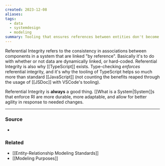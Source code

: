 ```yaml
---
created: 2023-12-08
aliases: 
tags:
  - data
  - systemdesign
  - modeling
summary: Tooling that ensures references between entities don't become outdated, dangling, or stale.
---
```

Referential Integrity refers to the consistency in associations between components in a system that are linked "by reference". Basically it's to do with whether or not data are dynamically linked, or hard-coded. Referential Integrity is also why [[TypeScript]] exists. Type-checking *enforces* referential integrity, and it's why the tooling of TypeScript helps so much more than standard [[JavaScript]] (not counting the benefits reaped through the usage of [[JSDoc]] with VSCode's tooling).

Referential Integrity is **always** a good thing. [[What is a System|System]]s that enforce RI are more durable, more adaptable, and allow for better agility in response to needed changes.

---
### Source
- 

### Related
- [[Entity-Relationship Modeling Standards]]
- [[Modeling Purposes]]